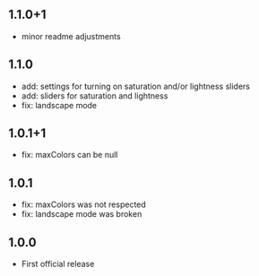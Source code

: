 ## 1.1.0+1

- minor readme adjustments

## 1.1.0

- add: settings for turning on saturation and/or lightness sliders
- add: sliders for saturation and lightness
- fix: landscape mode

## 1.0.1+1

- fix: maxColors can be null

## 1.0.1

- fix: maxColors was not respected
- fix: landscape mode was broken

## 1.0.0

- First official release